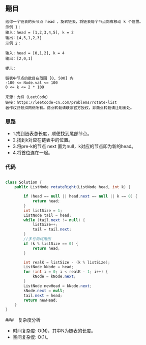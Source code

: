 ## 题目
```
给你一个链表的头节点 head ，旋转链表，将链表每个节点向右移动 k 个位置。
示例 1：
输入：head = [1,2,3,4,5], k = 2
输出：[4,5,1,2,3]
示例 2：

输入：head = [0,1,2], k = 4
输出：[2,0,1]
 
提示：

链表中节点的数目在范围 [0, 500] 内
-100 <= Node.val <= 100
0 <= k <= 2 * 109

来源：力扣（LeetCode）
链接：https://leetcode-cn.com/problems/rotate-list
著作权归领扣网络所有。商业转载请联系官方授权，非商业转载请注明出处。
```

### 思路

- 1.找到链表总长度，顺便找到尾部节点。
- 2.找到k对应在链表中的位置。
- 3.将pre-k的节点 next 置为null，k对应的节点即为新的head。
- 4.将首位连在一起。

### 代码

```java

class Solution {
    public ListNode rotateRight(ListNode head, int k) {

        if (head == null || head.next == null || k == 0) {
            return head;
        }
        int listSize = 1;
        ListNode tail = head;
        while (tail.next != null) {
            listSize++;
            tail = tail.next;
        }
        //多亏测试用例
        if (k % listSize == 0) {
            return head;
        }

        int realK = listSize - (k % listSize);
        ListNode kNode = head;
        for (int i = 0; i < realK - 1; i++) {
            kNode = kNode.next;
        }
        ListNode newHead = kNode.next;
        kNode.next = null;
        tail.next = head;
        return newHead;
    }
}
```
###　复杂度分析

- 时间复杂度: O(N)，其中N为链表的长度。
- 空间复杂度: O(1)。
